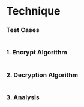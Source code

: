 #  Technique 

### Test Cases

```csharp

```

### 1. Encrypt Algorithm

```csharp

```

### 2. Decryption Algorithm

```csharp

```

### 3. Analysis

```csharp

```